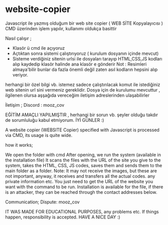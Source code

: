 # website-copier

Javascript ile  yazmış olduğum  bir  web site copier ( WEB SİTE Kopyalayıcısı ) 
 CMD üzerinden işlem yapılır,  kullanımı oldukça basittir 

Nasıl çalışır ; 
   - Klasör ü  cmd ile  açıyoruz
   - Açtıktan sonra sistemi çalıştırıyoruz ( kurulum dosyanın içinde mevcut)
   - Sisteme verdiğiniz sitenin urlsi ile dosyaları  tarayıp HTML,CSS,JS kodları alıp kaydedip klasör halinde ana klasör e gönderir
Not : Resimleri almaya'bilir  bunlar da fazla önemli değil zaten asıl kodların hepsini alıp veriyor.

herhangi bir  özel bilgi vb. istemez sadece  çalıştırılacak  komut ile istediğiniz  web sitenin url sini  vermeniz gereklidir.
Dosya için de  kurulumu mevcuttur  ,   ilgilenen olursa  aşşağıda vereceğim iletişim  adreslerinden ulaşabilirler 




İletişim ; 
Discord : mooz_cov


EĞİTİM AMAÇLI YAPILMIŞTIR  , herhangi bir sorun vb. şeyler olduğu takdır de   sorumluluğu kabul etmiyorum. İYİ GÜNLER :)




A website copier (WEBSITE Copier) specified with Javascript is processed via CMD, its usage is quite wide.

how it works;

We open the folder with cmd
After opening, we run the system (available in the installation file)
It scans the files with the URL of the site you give to the system, takes the HTML, CSS, JS codes, saves them and sends them to the main folder as a folder. Note: It may not receive the images, but these are not important, anyway, it receives and transfers all the actual codes.
any private information etc. You just need to get the URL of the website you want with the command to be run. Installation is available for the file, if there is an attacker, they can be reached through the contact addresses below.

Communication; Dispute: mooz_cov

IT WAS MADE FOR EDUCATIONAL PURPOSES, any problems etc. If things happen, responsibility is accepted. HAVE A NICE DAY :)
